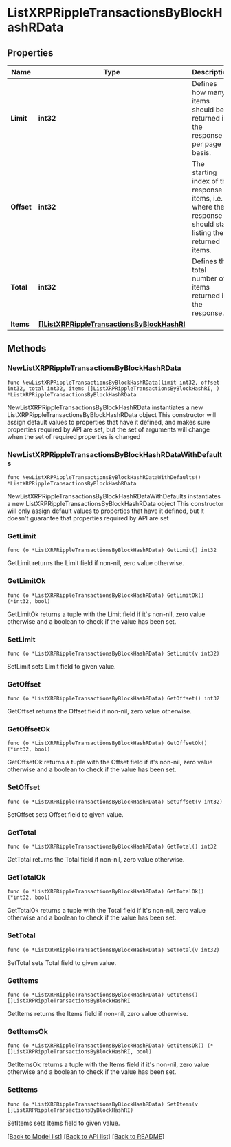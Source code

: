 # ListXRPRippleTransactionsByBlockHashRData

## Properties

Name | Type | Description | Notes
------------ | ------------- | ------------- | -------------
**Limit** | **int32** | Defines how many items should be returned in the response per page basis. | 
**Offset** | **int32** | The starting index of the response items, i.e. where the response should start listing the returned items. | 
**Total** | **int32** | Defines the total number of items returned in the response. | 
**Items** | [**[]ListXRPRippleTransactionsByBlockHashRI**](ListXRPRippleTransactionsByBlockHashRI.md) |  | 

## Methods

### NewListXRPRippleTransactionsByBlockHashRData

`func NewListXRPRippleTransactionsByBlockHashRData(limit int32, offset int32, total int32, items []ListXRPRippleTransactionsByBlockHashRI, ) *ListXRPRippleTransactionsByBlockHashRData`

NewListXRPRippleTransactionsByBlockHashRData instantiates a new ListXRPRippleTransactionsByBlockHashRData object
This constructor will assign default values to properties that have it defined,
and makes sure properties required by API are set, but the set of arguments
will change when the set of required properties is changed

### NewListXRPRippleTransactionsByBlockHashRDataWithDefaults

`func NewListXRPRippleTransactionsByBlockHashRDataWithDefaults() *ListXRPRippleTransactionsByBlockHashRData`

NewListXRPRippleTransactionsByBlockHashRDataWithDefaults instantiates a new ListXRPRippleTransactionsByBlockHashRData object
This constructor will only assign default values to properties that have it defined,
but it doesn't guarantee that properties required by API are set

### GetLimit

`func (o *ListXRPRippleTransactionsByBlockHashRData) GetLimit() int32`

GetLimit returns the Limit field if non-nil, zero value otherwise.

### GetLimitOk

`func (o *ListXRPRippleTransactionsByBlockHashRData) GetLimitOk() (*int32, bool)`

GetLimitOk returns a tuple with the Limit field if it's non-nil, zero value otherwise
and a boolean to check if the value has been set.

### SetLimit

`func (o *ListXRPRippleTransactionsByBlockHashRData) SetLimit(v int32)`

SetLimit sets Limit field to given value.


### GetOffset

`func (o *ListXRPRippleTransactionsByBlockHashRData) GetOffset() int32`

GetOffset returns the Offset field if non-nil, zero value otherwise.

### GetOffsetOk

`func (o *ListXRPRippleTransactionsByBlockHashRData) GetOffsetOk() (*int32, bool)`

GetOffsetOk returns a tuple with the Offset field if it's non-nil, zero value otherwise
and a boolean to check if the value has been set.

### SetOffset

`func (o *ListXRPRippleTransactionsByBlockHashRData) SetOffset(v int32)`

SetOffset sets Offset field to given value.


### GetTotal

`func (o *ListXRPRippleTransactionsByBlockHashRData) GetTotal() int32`

GetTotal returns the Total field if non-nil, zero value otherwise.

### GetTotalOk

`func (o *ListXRPRippleTransactionsByBlockHashRData) GetTotalOk() (*int32, bool)`

GetTotalOk returns a tuple with the Total field if it's non-nil, zero value otherwise
and a boolean to check if the value has been set.

### SetTotal

`func (o *ListXRPRippleTransactionsByBlockHashRData) SetTotal(v int32)`

SetTotal sets Total field to given value.


### GetItems

`func (o *ListXRPRippleTransactionsByBlockHashRData) GetItems() []ListXRPRippleTransactionsByBlockHashRI`

GetItems returns the Items field if non-nil, zero value otherwise.

### GetItemsOk

`func (o *ListXRPRippleTransactionsByBlockHashRData) GetItemsOk() (*[]ListXRPRippleTransactionsByBlockHashRI, bool)`

GetItemsOk returns a tuple with the Items field if it's non-nil, zero value otherwise
and a boolean to check if the value has been set.

### SetItems

`func (o *ListXRPRippleTransactionsByBlockHashRData) SetItems(v []ListXRPRippleTransactionsByBlockHashRI)`

SetItems sets Items field to given value.



[[Back to Model list]](../README.md#documentation-for-models) [[Back to API list]](../README.md#documentation-for-api-endpoints) [[Back to README]](../README.md)


